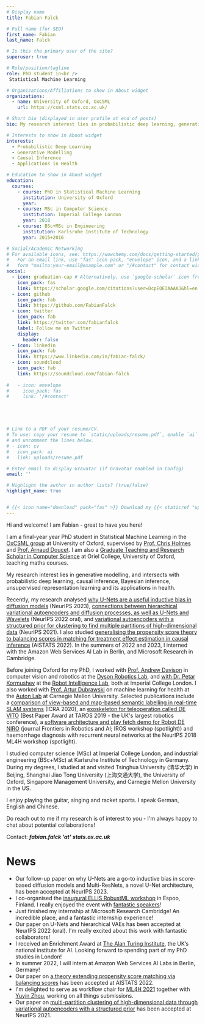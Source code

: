 ```yaml
---
# Display name
title: Fabian Falck

# Full name (for SEO)
first_name: Fabian
last_name: Falck

# Is this the primary user of the site?
superuser: true

# Role/position/tagline
role: PhD student in<br />
 Statistical Machine Learning

# Organizations/Affiliations to show in About widget
organizations:
  - name: University of Oxford, OxCSML
    url: https://csml.stats.ox.ac.uk/

# Short bio (displayed in user profile at end of posts)
bio: My research interest lies in probabilistic deep learning, generative modelling, causal inference, and applications in health. 

# Interests to show in About widget
interests:
  - Probabilistic Deep Learning
  - Generative Modelling
  - Causal Inference
  - Applications in Health

# Education to show in About widget
education:
  courses:
    - course: PhD in Statistical Machine Learning
      institution: University of Oxford
      year: 
    - course: MSc in Computer Science
      institution: Imperial College London
      year: 2018
    - course: BSc+MSc in Engineering
      institution: Karlsruhe Institute of Technology
      year: 2015+2016

# Social/Academic Networking
# For available icons, see: https://wowchemy.com/docs/getting-started/page-builder/#icons
#   For an email link, use "fas" icon pack, "envelope" icon, and a link in the
#   form "mailto:your-email@example.com" or "/#contact" for contact widget.
social:
  - icon: graduation-cap # Alternatively, use `google-scholar` icon from `ai` icon pack
    icon_pack: fas
    link: https://scholar.google.com/citations?user=DcpEOEIAAAAJ&hl=en
  - icon: github
    icon_pack: fab
    link: https://github.com/FabianFalck
  - icon: twitter
    icon_pack: fab
    link: https://twitter.com/fabianfalck
    label: Follow me on Twitter
    display:
      header: false
  - icon: linkedin
    icon_pack: fab
    link: https://www.linkedin.com/in/fabian-falck/
  - icon: soundcloud
    icon_pack: fab
    link: https://soundcloud.com/fabian-falck
    
#   - icon: envelope
#     icon_pack: fas
#     link: '/#contact'





# Link to a PDF of your resume/CV.
# To use: copy your resume to `static/uploads/resume.pdf`, enable `ai` icons in `params.yaml`,
# and uncomment the lines below.
# - icon: cv
#   icon_pack: ai
#   link: uploads/resume.pdf

# Enter email to display Gravatar (if Gravatar enabled in Config)
email: ''

# Highlight the author in author lists? (true/false)
highlight_name: true


# {{< icon name="download" pack="fas" >}} Download my {{< staticref "uploads/demo_resume.pdf" "newtab" >}}resumé{{< /staticref >}}.
---
```


Hi and welcome! I am Fabian - great to have you here!

I am a final-year year PhD student in Statistical Machine Learning in the [OxCSML group](https://csml.stats.ox.ac.uk/) at University of Oxford, supervised by [Prof. Chris Holmes](https://www.stats.ox.ac.uk/~cholmes/) and [Prof. Arnaud Doucet](https://www.stats.ox.ac.uk/~doucet/). 
I am also a [Graduate Teaching and Research Scholar in Computer Science](https://www.oriel.ox.ac.uk/people/fabian-falck/) at Oriel College, University of Oxford, teaching maths courses. 

My research interest lies in generative modelling, and intersects with probabilistic deep learning, causal inference, Bayesian inference, unsupervised representation learning and its applications in health. 

Recently, my research analysed [why U-Nets are a useful inductive bias in diffusion models](https://arxiv.org/abs/2305.19638) (NeurIPS 2023), [connections between hierarchical variational autoencoders and diffusion processes, as well as U-Nets and Wavelets](https://arxiv.org/abs/2301.08187) (NeurIPS 2022 oral), and [variational autoencoders with a structured prior for clustering to find multiple partitions of high-dimensional data](https://proceedings.neurips.cc/paper/2021/file/48cb136b65a69e8c2aa22913a0d91b2f-Paper.pdf) (NeurIPS 2021).
I also studied [generalising the propensity score theory to balancing scores in matching for treatment effect estimation in causal inference](https://proceedings.mlr.press/v151/clivio22a/clivio22a.pdf) (AISTATS 2022). 
In the summers of 2022 and 2023, I interned with the Amazon Web Services AI Lab in Berlin, and Microsoft Research in Cambridge. 

Before joining Oxford for my PhD, I worked with [Prof. Andrew Davison](https://www.doc.ic.ac.uk/~ajd/) in computer vision and robotics at the [Dyson Robotics Lab](https://www.imperial.ac.uk/dyson-robotics-lab/), and [with Dr. Petar Kormushev](https://www.imperial.ac.uk/people/p.kormushev) at the [Robot Intelligence Lab](https://www.imperial.ac.uk/robot-intelligence/), both at Imperial College London. 
I also worked with [Prof. Artur Dubrawski](https://www.ri.cmu.edu/ri-faculty/artur-w-dubrawski/) on machine learning for health at the [Auton Lab](https://autonlab.org/) at Carnegie Mellon University. Selected publications include
a [comparison of view-based and map-based semantic labelling in real-time SLAM systems](https://arxiv.org/abs/2002.10342) (ICRA 2020),
an [exoskeleton for teleoperation called DE VITO](https://link.springer.com/book/10.1007/978-3-030-23807-0) (Best Paper Award at TAROS 2019 - the UK's largest robotics conference), 
a [software architecture and play fetch demo for Robot DE NIRO](https://www.frontiersin.org/articles/10.3389/frobt.2020.00066/full?&utm_source=Email_to_authors_&utm_medium=Email&utm_content=T1_11.5e1_author&utm_campaign=Email_publication&field&journalName=Frontiers_in_Robotics_and_AI&id=466867)  (journal Frontiers in Robotics and AI; IROS workshop (spotlight)) 
and haemorrhage diagnosis with recurrent neural networks at the NeurIPS 2018 ML4H workshop (spotlight).

I studied computer science (MSc) at Imperial College London, 
and industrial engineering (BSc+MSc) at Karlsruhe Institute of Technology in Germany. 
During my degrees, I studied at and visited Tsinghua University (清华大学) in Beijing, Shanghai Jiao Tong University (上海交通大学), the University of Oxford, Singapore Management University, and Carnegie Mellon University in the US.

I enjoy playing the guitar, singing and racket sports.
I speak German, English and Chinese. 

Do reach out to me if my research is of interest to you - I'm always happy to chat about potential collaborations!

Contact: ***fabian.falck 'at' stats.ox.ac.uk***

# News

* Our follow-up paper on why U-Nets are a go-to inductive bias in score-based diffusion models and Multi-ResNets, a novel U-Net architecture, has been accepted at NeurIPS 2023.
* I co-organised the [inaugural ELLIS RobustML workshop](https://sites.google.com/view/ellis-robust-ml-workshop/home) in Espoo, Finland. I really enjoyed the event with [fantastic speakers](https://sites.google.com/view/ellis-robust-ml-workshop/speakers-and-talks)!
* Just finished my internship at Microsoft Research Cambridge! An incredible place, and a fantastic internship experience!
* Our paper on U-Nets and hierarchical VAEs has been accepted at NeurIPS 2022 (oral). I'm really excited about this work with fantastic collaborators! 
* I received an Enrichment Award at [The Alan Turing Institute](https://www.turing.ac.uk/), the UK’s national institute for AI. Looking forward to spending part of my PhD studies in London! 
* In summer 2022, I will intern at Amazon Web Services AI Labs in Berlin, Germany! 
* Our paper on [a theory extending propensity score matching via balancing scores](https://proceedings.mlr.press/v151/clivio22a/clivio22a.pdf) has been accepted at AISTATS 2022.
* I'm delighted to serve as workflow chair for [ML4H 2021](https://ml4health.github.io/2021/) together with [Yuyin Zhou](https://yuyinzhou.github.io/), working on all things submissions.  
* Our paper on [multi-partition clustering of high-dimensional data through variational autoencoders with a structured prior](https://proceedings.neurips.cc/paper/2021/file/48cb136b65a69e8c2aa22913a0d91b2f-Paper.pdf) has been accepted at NeurIPS 2021.




